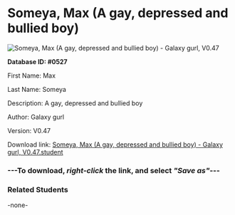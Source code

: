 # Someya, Max (A gay, depressed and bullied boy)

<img src="../../Files/Images/Someya, Max (A gay, depressed and bullied boy).png" title="Someya, Max (A gay, depressed and bullied boy) - Galaxy gurl, V0.47">

**Database ID: #0527**

First Name: Max

Last Name: Someya

Description: A gay, depressed and bullied boy

Author: Galaxy gurl

Version: V0.47

Download link: <a href="https://raw.githubusercontent.com/Arbiter1223/Daigaku-Gurashi-Custom-Students/master/Files/Student%20Files/Someya%2C%20Max%20(A%20gay%2C%20depressed%20and%20bullied%20boy)%20-%20Galaxy%20gurl%2C%20V0.47.student">Someya, Max (A gay, depressed and bullied boy) - Galaxy gurl, V0.47.student</a>

### ---**To download, _right-click_ the link, and select _"Save as"_**---

### Related Students

-none-
